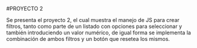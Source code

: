 #PROYECTO 2

Se presenta el proyecto 2, el cual muestra el manejo de JS para crear filtros, tanto como parte de un listado con opciones para seleccionar y también introduciendo un valor numérico, de igual forma se implementa la combinación de ambos filtros y un botón que resetea los mismos.